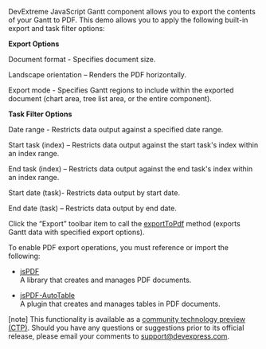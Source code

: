 DevExtreme JavaScript Gantt component allows you to export the contents of your Gantt to PDF.  This demo allows you to apply the following built-in export and task filter options:
 

**Export Options**

Document format  - Specifies document size.

Landscape orientation – Renders the PDF horizontally. 

Export mode - Specifies Gantt regions to include within the exported document (chart area, tree list area, or the entire component).

**Task Filter Options**

Date range  - Restricts data output against a specified date range.

Start task (index) – Restricts data output against the start task's index within an index range. 

End task (index) – Restricts data output against the end task's index within an index range. 

Start date (task)- Restricts data output by start date. 

End date (task) – Restricts data output by end date. 


Click the “Export” toolbar item to call the [exportToPdf](/Documentation/ApiReference/UI_Components/dxGantt/Methods/#exportToPdfoptions) method (exports Gantt data with specified export options).
 

To enable PDF export operations, you must reference or import the following:
- <a href="https://github.com/MrRio/jsPDF" target="_blank">jsPDF</a>        
A library that creates and manages PDF documents.

- <a href="https://github.com/simonbengtsson/jsPDF-AutoTable" target="_blank">jsPDF-AutoTable</a>        
A plugin that creates and manages tables in PDF documents.

[note] This functionality is available as a <a href="https://www.devexpress.com/aboutus/pre-release.xml" target="_blank">community technology preview (CTP)</a>. Should you have any questions or suggestions prior to its official release, please email your comments to <a href="mailto:support@devexpress.com">support@devexpress.com</a>.


